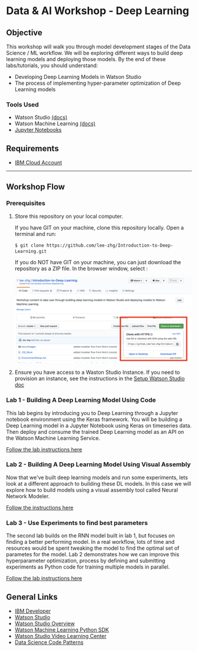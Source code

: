 # Data & AI Workshop - Deep Learning

## Objective

This workshop will walk you through model development stages of the Data Science / ML workflow. We will be exploring different ways to build deep learning models and deploying those models. By the end of these labs/tutorials, you should understand:

- Developing Deep Learning Models in Watson Studio
- The process of implementing hyper-parameter optimization of Deep Learning models

### Tools Used

- Watson Studio [(docs)](https://dataplatform.cloud.ibm.com/docs/content/wsj/getting-started/welcome-main.html?audience=wdp)
- Watson Machine Learning [(docs)](https://developer.ibm.com/clouddataservices/docs/ibm-watson-machine-learning/get-started/)
- [Jupyter Notebooks](http://jupyter.org/)

## Requirements

- [IBM Cloud Account](https://cloud.ibm.com)

***

## Workshop Flow

### Prerequisites

1. Store this repository on your local computer.

   If you have GIT on your machine, clone this repository locally. Open a terminal and run:

   ```
   $ git clone https://github.com/lee-zhg/Introduction-to-Deep-Learning.git
   ```

   If you do NOT have GIT on your machine, you can just download the repository as a ZIP file. In the browser window, select :

    ![Download Repo](docs/images/ss0.png)

1. Ensure you have access to a Waston Studio Instance. If you need to provision an instance, see the instructions in the [Setup Watson Studio doc](SetupWatsonStudio.md)

### Lab 1 - Building A Deep Learning Model Using Code

This lab begins by introducing you to Deep Learning through a Jupyter notebook environment using the Keras framework. You will be building a Deep Learning model in a Jupyter Notebook using Keras on timeseries data. Then deploy and consume the trained Deep Learning model as an API on the Watson Machine Learning Service.

[Follow the lab instructions here](https://github.com/lee-zhg/timeseries-rnn-lab-part1)

### Lab 2 - Building A Deep Learning Model Using Visual Assembly

Now that we've built deep learning models and run some experiments, lets look at a different approach to building these DL models. In this case we will explore how to build models using a visual assembly tool called Neural Network Modeler.

[Follow the instructions here](NNModeler-ICFHR.md)

### Lab 3 - Use Experiments to find best parameters

The second lab builds on the RNN model built in lab 1, but focuses on finding a better performing model. In a real workflow, lots of time and resources would be spent tweaking the model to find the optimal set of parametes for the model. Lab 2 demonstrates how we can improve this hyperparameter optimization, process by defining and submitting experiments as Python code for training multiple models in parallel.

[Follow the lab instructions here](https://github.com/lee-zhg/timeseries-rnn-lab-part2)

## General Links

- [IBM Developer](https://developer.ibm.com)
- [Watson Studio](https://dataplatform.ibm.com/)
- [Watson Studio Overview](https://dataplatform.cloud.ibm.com/docs/content/wsj/getting-started/overview-ws.html?audience=wdp&context=wdp&linkInPage=true)
- [Watson Machine Learning Python SDK](https://wml-api-pyclient.mybluemix.net/)
- [Watson Studio Video Learning Center](https://www.youtube.com/playlist?list=PLzpeuWUENMK3u3j_hffhNZX3-Jkht3N6V)
- [Data Science Code Patterns](https://developer.ibm.com/code/technologies/data-science/)
